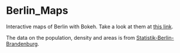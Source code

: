 # Berlin_Maps

Interactive maps of Berlin with Bokeh. Take a look at them at [this link](http://berlindatamaps.weebly.com/population.html).

The data on the population, density and areas is from [Statistik-Berlin-Brandenburg](https://www.statistik-berlin-brandenburg.de/).
